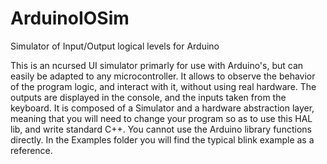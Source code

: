 # ArduinoIOSim
Simulator of Input/Output logical levels for Arduino

This is an ncursed UI simulator primarly for use with Arduino's, but can easily be adapted to any microcontroller. It allows to observe the behavior of the program logic, and interact with it, without using real hardware. The outputs are displayed in the console, and the inputs taken from the keyboard.
It is composed of a Simulator and a hardware abstraction layer, meaning that you will need to change your program so as to use this HAL lib, and write standard C++. You cannot use the Arduino library functions directly. In the Examples folder you will find the typical blink example as a reference. 


